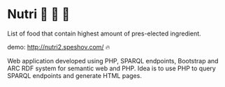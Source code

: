 # Nutri :egg: :poultry_leg: :cookie:
List of  food that contain highest amount of pres-elected ingredient.

demo: http://nutri2.speshov.com/ :fire:

Web application developed using PHP, SPARQL endpoints, Bootstrap and ARC RDF system for semantic web and PHP. 
Idea is to use PHP to query SPARQL endpoints and generate HTML pages.
